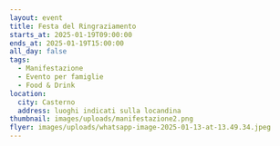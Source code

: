 ```yaml
---
layout: event
title: Festa del Ringraziamento
starts_at: 2025-01-19T09:00:00
ends_at: 2025-01-19T15:00:00
all_day: false
tags:
  - Manifestazione
  - Evento per famiglie
  - Food & Drink
location:
  city: Casterno
  address: luoghi indicati sulla locandina
thumbnail: images/uploads/manifestazione2.png
flyer: images/uploads/whatsapp-image-2025-01-13-at-13.49.34.jpeg
---
```

